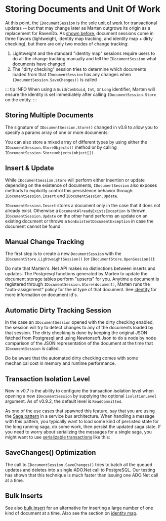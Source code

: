# Storing Documents and Unit Of Work

At this point, the `IDocumentSession` is the sole [unit of work](http://martinfowler.com/eaaCatalog/unitOfWork.html) for transactional updates -- but that may change later as Marten outgrows its origin as a replacement for RavenDb. As [shown before](/guide/documents/), document sessions come in three flavors (lightweight, identity map tracking, and identity map + dirty checking), but there are only two modes of change tracking:

1. Lightweight and the standard "identity map" sessions require users to do all the change tracking manually and tell the `IDocumentSession`
   what documents have changed
1. The "dirty checking" session tries to determine which documents loaded from that `IDocumentSession` has any changes when `IDocumentSession.SaveChanges()` is called

::: tip INFO
When using a `Guid`/`CombGuid`, `Int`, or `Long` identifier, Marten will ensure the identity is set immediately after calling `IDocumentSession.Store` on the entity.
:::

## Storing Multiple Documents

The signature of `IDocumentSession.Store()` changed in v0.8 to allow you to specify a params array of one or more documents:

<!-- snippet: sample_using-store-with-multiple-docs -->
<!-- endSnippet -->

You can also store a mixed array of different types by using either the `IDocumentSession.StoreObjects()` method or by calling `IDocumentSession.Store<object>(object[])`.

<!-- snippet: sample_mixed-docs-to-store -->
<!-- endSnippet -->

## Insert & Update

While `IDocumentSession.Store` will perform either insertion or update depending on the existence of documents, `IDocumentSession` also exposes methods to explicitly control this persistence behavior through `IDocumentSession.Insert` and `IDocumentSession.Update`.

`IDocumentSession.Insert` stores a document only in the case that it does not already exist. Otherwise a `DocumentAlreadyExistsException` is thrown. `IDocumentSession.Update` on the other hand performs an update on an existing document or throws a `NonExistentDocumentException` in case the document cannot be found.

<!-- snippet: sample_sample-document-insertonly -->
<!-- endSnippet -->

## Manual Change Tracking

The first step is to create a new `DocumentSession` with the `IDocumentStore.LightweightSession()` (or `IDocumentStore.OpenSession()`):

<!-- snippet: sample_lightweight_document_session_uow -->
<!-- endSnippet -->

Do note that Marten's .Net API makes no distinctions between inserts and updates. The Postgresql functions generated by Marten to update the document storage tables perform "upserts" for you. Anytime a document is registered through `IDocumentSession.Store(document)`, Marten runs the "auto-assignment" policy for the id type of that document. See [identity](/guide/documents/identity/) for more information on document id's.


## Automatic Dirty Tracking Session

In the case an `IDocumentSession` opened with the dirty checking enabled, the session will try to detect changes to any of the documents loaded by that
session. The dirty checking is done by keeping the original JSON fetched from Postgresql and using Newtonsoft.Json to do a node by node comparison of the
JSON representation of the document at the time that `IDocumentSession` is called.

<!-- snippet: sample_tracking_document_session_uow -->
<!-- endSnippet -->

Do be aware that the automated dirty checking comes with some mechanical cost in memory and runtime performance.

## Transaction Isolation Level

New in v0.7 is the ability to configure the transaction isolation level when opening a new `IDocumentSession` by
supplying the optional `isolationLevel` argument. As of v0.9.2, the default level is `ReadCommitted`.

As one of the use cases that spawned this feature, say
that you are using the [Saga pattern](https://lostechies.com/jimmybogard/2013/03/21/saga-implementation-patterns-variations/) in a service bus architecture. When handling a message with this pattern, you typically want to load some kind of persisted state for the long running saga, do some work, then persist the updated saga state. If you need to worry about serializing the messages
for a single saga, you might want to use [serializable transactions](https://en.wikipedia.org/wiki/Serializability) like this:

<!-- snippet: sample_serializable-saga-transaction -->
<!-- endSnippet -->

## SaveChanges() Optimization

The call to `IDocumentSession.SaveChanges()` tries to batch all the queued updates and deletes into a single ADO.Net call to PostgreSQL. Our testing has
shown that this technique is much faster than issuing one ADO.Net call at a time.

## Bulk Inserts

See also [bulk insert](/guide/documents/basics/bulk-insert) for an alternative for inserting a large number of one kind of document at a time. Also see the section on [identity map](/guide/documents/advanced/identity-map).
